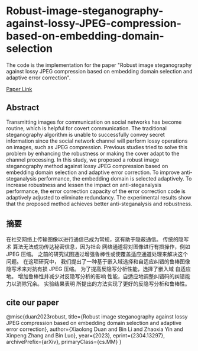 # Robust-image-steganography-against-lossy-JPEG-compression-based-on-embedding-domain-selection

The code is the implementation for the paper "Robust image steganography against lossy JPEG compression based on embedding domain selection and adaptive error correction".

[Paper Link](https://arxiv.org/pdf/2304.13297.pdf)

## Abstract
Transmitting images for communication on social networks has become routine, which is helpful for covert communication. The traditional steganography algorithm is unable to successfully convey secret information since the social network channel will perform lossy operations on images, such as JPEG compression. Previous studies tried to solve this problem by enhancing the robustness or making the cover adapt to the channel processing. In this study,
we proposed a robust image steganography method against lossy JPEG compression based on embedding domain selection and adaptive error correction.
To improve anti-steganalysis performance, the embedding domain is selected
adaptively. To increase robustness and lessen the impact on anti-steganalysis
performance, the error correction capacity of the error correction code is adaptively adjusted to eliminate redundancy. The experimental results show that
the proposed method achieves better anti-steganalysis and robustness.

## 摘要
在社交网络上传输图像以进行通信已成为常规，这有助于隐蔽通信。 传统的隐写术
算法无法成功传达秘密信息，因为社会
网络通道将对图像进行有损操作，例如 JPEG 压缩。 之前的研究试图通过增强鲁棒性或使覆盖适应通道处理来解决这个问题。 在这项研究中，
我们提出了一种基于嵌入域选择和自适应纠错的鲁棒图像隐写术来对抗有损 JPEG 压缩。
为了提高反隐写分析性能，选择了嵌入域
自适应地。 增加鲁棒性并减少对反隐写分析的影响
性能，自适应地调整纠错码的纠错能力以消除冗余。 实验结果表明
所提出的方法实现了更好的反隐写分析和鲁棒性。

## cite our paper
@misc{duan2023robust,
      title={Robust image steganography against lossy JPEG compression based on embedding domain selection and adaptive error correction}, 
      author={Xiaolong Duan and Bin Li and Zhaoxia Yin and Xinpeng Zhang and Bin Luo},
      year={2023},
      eprint={2304.13297},
      archivePrefix={arXiv},
      primaryClass={cs.MM}
}
